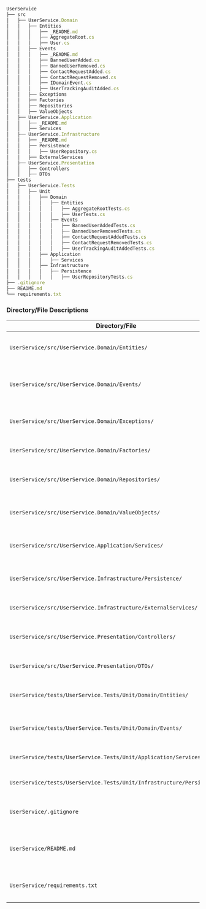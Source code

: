 ```js
UserService
├── src
│   ├── UserService.Domain
│   │   ├── Entities
│   │   │   ├── _README.md
│   │   │   ├── AggregateRoot.cs
│   │   │   ├── User.cs
│   │   ├── Events
│   │   │   ├── _README.md
│   │   │   ├── BannedUserAdded.cs
│   │   │   ├── BannedUserRemoved.cs
│   │   │   ├── ContactRequestAdded.cs
│   │   │   ├── ContactRequestRemoved.cs
│   │   │   ├── IDomainEvent.cs
│   │   │   ├── UserTrackingAuditAdded.cs
│   │   ├── Exceptions
│   │   ├── Factories
│   │   ├── Repositories
│   │   ├── ValueObjects
│   ├── UserService.Application
│   │   ├── _README.md
│   │   ├── Services
│   ├── UserService.Infrastructure
│   │   ├── _README.md
│   │   ├── Persistence
│   │   │   ├── UserRepository.cs
│   │   ├── ExternalServices
│   ├── UserService.Presentation
│   │   ├── Controllers
│   │   ├── DTOs
├── tests
│   ├── UserService.Tests
│   │   ├── Unit
│   │   │   ├── Domain
│   │   │   │   ├── Entities
│   │   │   │   │   ├── AggregateRootTests.cs
│   │   │   │   │   ├── UserTests.cs
│   │   │   │   ├── Events
│   │   │   │   │   ├── BannedUserAddedTests.cs
│   │   │   │   │   ├── BannedUserRemovedTests.cs
│   │   │   │   │   ├── ContactRequestAddedTests.cs
│   │   │   │   │   ├── ContactRequestRemovedTests.cs
│   │   │   │   │   ├── UserTrackingAuditAddedTests.cs
│   │   │   ├── Application
│   │   │   │   ├── Services
│   │   │   ├── Infrastructure
│   │   │   │   ├── Persistence
│   │   │   │   │   ├── UserRepositoryTests.cs
├── .gitignore
├── README.md
└── requirements.txt
```

### Directory/File Descriptions

| Directory/File                          | Description                                                   |
|-----------------------------------------|---------------------------------------------------------------|
| `UserService/src/UserService.Domain/Entities/`     | Domain entities representing core business concepts.          |
| `UserService/src/UserService.Domain/Events/`       | Domain events capturing significant changes or actions.       |
| `UserService/src/UserService.Domain/Exceptions/`   | Custom exceptions specific to domain logic.                    |
| `UserService/src/UserService.Domain/Factories/`    | Factories for creating domain objects.                         |
| `UserService/src/UserService.Domain/Repositories/` | Interfaces or base classes for data access operations.         |
| `UserService/src/UserService.Domain/ValueObjects/`  | Immutable value objects used within the domain.                |
| `UserService/src/UserService.Application/Services/` | Application services implementing business logic.             |
| `UserService/src/UserService.Infrastructure/Persistence/` | Data access logic, including repository implementations.   |
| `UserService/src/UserService.Infrastructure/ExternalServices/` | Integration with external services or APIs.             |
| `UserService/src/UserService.Presentation/Controllers/` | API controllers handling HTTP requests and responses.       |
| `UserService/src/UserService.Presentation/DTOs/`      | Data Transfer Objects for API input and output.              |
| `UserService/tests/UserService.Tests/Unit/Domain/Entities/` | Unit tests for domain entities and aggregate roots.    |
| `UserService/tests/UserService.Tests/Unit/Domain/Events/` | Unit tests for domain events and event handlers.       |
| `UserService/tests/UserService.Tests/Unit/Application/Services/` | Unit tests for application layer services.         |
| `UserService/tests/UserService.Tests/Unit/Infrastructure/Persistence/` | Unit tests for repository implementations.   |
| `UserService/.gitignore`                  | Specifies files and directories to ignore in version control. |
| `UserService/README.md`                   | Project documentation providing an overview and instructions. |
| `UserService/requirements.txt`            | Lists dependencies required for the project.                   |



